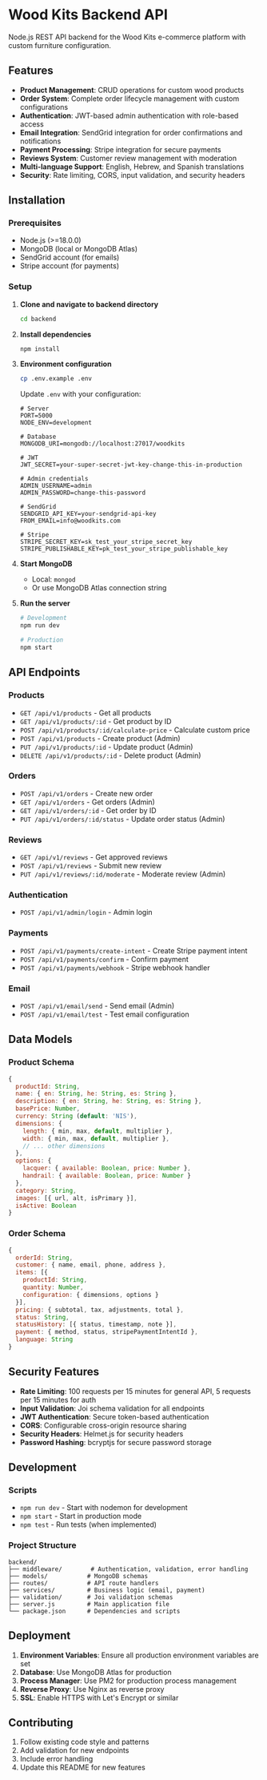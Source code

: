# Wood Kits Backend API

Node.js REST API backend for the Wood Kits e-commerce platform with custom furniture configuration.

## Features

- **Product Management**: CRUD operations for custom wood products
- **Order System**: Complete order lifecycle management with custom configurations
- **Authentication**: JWT-based admin authentication with role-based access
- **Email Integration**: SendGrid integration for order confirmations and notifications
- **Payment Processing**: Stripe integration for secure payments
- **Reviews System**: Customer review management with moderation
- **Multi-language Support**: English, Hebrew, and Spanish translations
- **Security**: Rate limiting, CORS, input validation, and security headers

## Installation

### Prerequisites

- Node.js (>=18.0.0)
- MongoDB (local or MongoDB Atlas)
- SendGrid account (for emails)
- Stripe account (for payments)

### Setup

1. **Clone and navigate to backend directory**
   ```bash
   cd backend
   ```

2. **Install dependencies**
   ```bash
   npm install
   ```

3. **Environment configuration**
   ```bash
   cp .env.example .env
   ```
   
   Update `.env` with your configuration:
   ```env
   # Server
   PORT=5000
   NODE_ENV=development
   
   # Database
   MONGODB_URI=mongodb://localhost:27017/woodkits
   
   # JWT
   JWT_SECRET=your-super-secret-jwt-key-change-this-in-production
   
   # Admin credentials
   ADMIN_USERNAME=admin
   ADMIN_PASSWORD=change-this-password
   
   # SendGrid
   SENDGRID_API_KEY=your-sendgrid-api-key
   FROM_EMAIL=info@woodkits.com
   
   # Stripe
   STRIPE_SECRET_KEY=sk_test_your_stripe_secret_key
   STRIPE_PUBLISHABLE_KEY=pk_test_your_stripe_publishable_key
   ```

4. **Start MongoDB**
   - Local: `mongod`
   - Or use MongoDB Atlas connection string

5. **Run the server**
   ```bash
   # Development
   npm run dev
   
   # Production
   npm start
   ```

## API Endpoints

### Products
- `GET /api/v1/products` - Get all products
- `GET /api/v1/products/:id` - Get product by ID
- `POST /api/v1/products/:id/calculate-price` - Calculate custom price
- `POST /api/v1/products` - Create product (Admin)
- `PUT /api/v1/products/:id` - Update product (Admin)
- `DELETE /api/v1/products/:id` - Delete product (Admin)

### Orders
- `POST /api/v1/orders` - Create new order
- `GET /api/v1/orders` - Get orders (Admin)
- `GET /api/v1/orders/:id` - Get order by ID
- `PUT /api/v1/orders/:id/status` - Update order status (Admin)

### Reviews
- `GET /api/v1/reviews` - Get approved reviews
- `POST /api/v1/reviews` - Submit new review
- `PUT /api/v1/reviews/:id/moderate` - Moderate review (Admin)

### Authentication
- `POST /api/v1/admin/login` - Admin login

### Payments
- `POST /api/v1/payments/create-intent` - Create Stripe payment intent
- `POST /api/v1/payments/confirm` - Confirm payment
- `POST /api/v1/payments/webhook` - Stripe webhook handler

### Email
- `POST /api/v1/email/send` - Send email (Admin)
- `POST /api/v1/email/test` - Test email configuration

## Data Models

### Product Schema
```javascript
{
  productId: String,
  name: { en: String, he: String, es: String },
  description: { en: String, he: String, es: String },
  basePrice: Number,
  currency: String (default: 'NIS'),
  dimensions: {
    length: { min, max, default, multiplier },
    width: { min, max, default, multiplier },
    // ... other dimensions
  },
  options: {
    lacquer: { available: Boolean, price: Number },
    handrail: { available: Boolean, price: Number }
  },
  category: String,
  images: [{ url, alt, isPrimary }],
  isActive: Boolean
}
```

### Order Schema
```javascript
{
  orderId: String,
  customer: { name, email, phone, address },
  items: [{
    productId: String,
    quantity: Number,
    configuration: { dimensions, options }
  }],
  pricing: { subtotal, tax, adjustments, total },
  status: String,
  statusHistory: [{ status, timestamp, note }],
  payment: { method, status, stripePaymentIntentId },
  language: String
}
```

## Security Features

- **Rate Limiting**: 100 requests per 15 minutes for general API, 5 requests per 15 minutes for auth
- **Input Validation**: Joi schema validation for all endpoints
- **JWT Authentication**: Secure token-based authentication
- **CORS**: Configurable cross-origin resource sharing
- **Security Headers**: Helmet.js for security headers
- **Password Hashing**: bcryptjs for secure password storage

## Development

### Scripts
- `npm run dev` - Start with nodemon for development
- `npm start` - Start in production mode
- `npm test` - Run tests (when implemented)

### Project Structure
```
backend/
├── middleware/        # Authentication, validation, error handling
├── models/           # MongoDB schemas
├── routes/           # API route handlers
├── services/         # Business logic (email, payment)
├── validation/       # Joi validation schemas
├── server.js         # Main application file
└── package.json      # Dependencies and scripts
```

## Deployment

1. **Environment Variables**: Ensure all production environment variables are set
2. **Database**: Use MongoDB Atlas for production
3. **Process Manager**: Use PM2 for production process management
4. **Reverse Proxy**: Use Nginx as reverse proxy
5. **SSL**: Enable HTTPS with Let's Encrypt or similar

## Contributing

1. Follow existing code style and patterns
2. Add validation for new endpoints
3. Include error handling
4. Update this README for new features